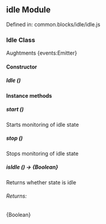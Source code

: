 ## idle Module

Defined in: common.blocks/idle/idle.js

### Idle Class

Aughtments {events:Emitter}

#### Constructor

##### Idle ()

#### Instance methods

##### start ()

Starts monitoring of idle state

##### stop ()

Stops monitoring of idle state

##### isIdle () → {Boolean}

Returns whether state is idle

###### Returns:

{Boolean}

